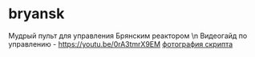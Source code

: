 # bryansk
Мудрый пульт для управления Брянским реактором \n
Видеогайд по управлению - https://youtu.be/0rA3tmrX9EM
[фотография скрипта](https://sun9-25.userapi.com/impg/sEaUMYG60KceJeSW9BlE-a7eX7TmrxEWb9rZzQ/fe1TZZrrBDU.jpg?size=1894x973&quality=96&sign=d2693cf78d882f1246f8b9b3478eee15&type=album)

